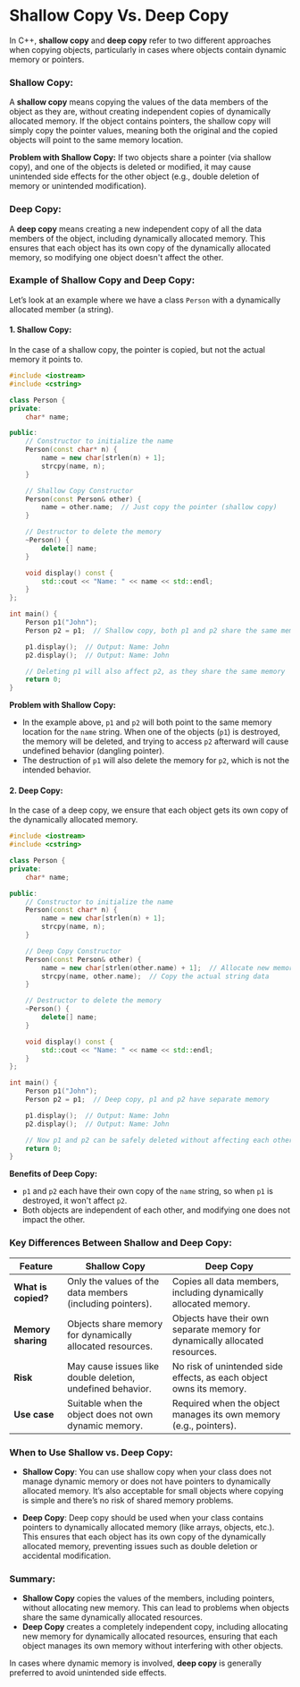 # Shallow Copy Vs. Deep Copy

In C++, **shallow copy** and **deep copy** refer to two different approaches when copying objects, particularly in cases where objects contain dynamic memory or pointers.

### **Shallow Copy:**
A **shallow copy** means copying the values of the data members of the object as they are, without creating independent copies of dynamically allocated memory. If the object contains pointers, the shallow copy will simply copy the pointer values, meaning both the original and the copied objects will point to the same memory location.

**Problem with Shallow Copy:** If two objects share a pointer (via shallow copy), and one of the objects is deleted or modified, it may cause unintended side effects for the other object (e.g., double deletion of memory or unintended modification).

### **Deep Copy:**
A **deep copy** means creating a new independent copy of all the data members of the object, including dynamically allocated memory. This ensures that each object has its own copy of the dynamically allocated memory, so modifying one object doesn't affect the other.

### Example of Shallow Copy and Deep Copy:

Let’s look at an example where we have a class `Person` with a dynamically allocated member (a string).

#### **1. Shallow Copy:**

In the case of a shallow copy, the pointer is copied, but not the actual memory it points to.

```cpp
#include <iostream>
#include <cstring>

class Person {
private:
    char* name;

public:
    // Constructor to initialize the name
    Person(const char* n) {
        name = new char[strlen(n) + 1];
        strcpy(name, n);
    }

    // Shallow Copy Constructor
    Person(const Person& other) {
        name = other.name;  // Just copy the pointer (shallow copy)
    }

    // Destructor to delete the memory
    ~Person() {
        delete[] name;
    }

    void display() const {
        std::cout << "Name: " << name << std::endl;
    }
};

int main() {
    Person p1("John");
    Person p2 = p1;  // Shallow copy, both p1 and p2 share the same memory

    p1.display();  // Output: Name: John
    p2.display();  // Output: Name: John

    // Deleting p1 will also affect p2, as they share the same memory
    return 0;
}
```

**Problem with Shallow Copy:**
- In the example above, `p1` and `p2` will both point to the same memory location for the `name` string. When one of the objects (`p1`) is destroyed, the memory will be deleted, and trying to access `p2` afterward will cause undefined behavior (dangling pointer).
- The destruction of `p1` will also delete the memory for `p2`, which is not the intended behavior.

#### **2. Deep Copy:**

In the case of a deep copy, we ensure that each object gets its own copy of the dynamically allocated memory.

```cpp
#include <iostream>
#include <cstring>

class Person {
private:
    char* name;

public:
    // Constructor to initialize the name
    Person(const char* n) {
        name = new char[strlen(n) + 1];
        strcpy(name, n);
    }

    // Deep Copy Constructor
    Person(const Person& other) {
        name = new char[strlen(other.name) + 1];  // Allocate new memory
        strcpy(name, other.name);  // Copy the actual string data
    }

    // Destructor to delete the memory
    ~Person() {
        delete[] name;
    }

    void display() const {
        std::cout << "Name: " << name << std::endl;
    }
};

int main() {
    Person p1("John");
    Person p2 = p1;  // Deep copy, p1 and p2 have separate memory

    p1.display();  // Output: Name: John
    p2.display();  // Output: Name: John

    // Now p1 and p2 can be safely deleted without affecting each other
    return 0;
}
```

**Benefits of Deep Copy:**
- `p1` and `p2` each have their own copy of the `name` string, so when `p1` is destroyed, it won't affect `p2`.
- Both objects are independent of each other, and modifying one does not impact the other.

### **Key Differences Between Shallow and Deep Copy:**

| **Feature**                | **Shallow Copy**                                              | **Deep Copy**                                                  |
|----------------------------|---------------------------------------------------------------|---------------------------------------------------------------|
| **What is copied?**         | Only the values of the data members (including pointers).     | Copies all data members, including dynamically allocated memory. |
| **Memory sharing**          | Objects share memory for dynamically allocated resources.    | Objects have their own separate memory for dynamically allocated resources. |
| **Risk**                    | May cause issues like double deletion, undefined behavior.   | No risk of unintended side effects, as each object owns its memory. |
| **Use case**                | Suitable when the object does not own dynamic memory.        | Required when the object manages its own memory (e.g., pointers). |

### **When to Use Shallow vs. Deep Copy:**
- **Shallow Copy**: You can use shallow copy when your class does not manage dynamic memory or does not have pointers to dynamically allocated memory. It’s also acceptable for small objects where copying is simple and there’s no risk of shared memory problems.
  
- **Deep Copy**: Deep copy should be used when your class contains pointers to dynamically allocated memory (like arrays, objects, etc.). This ensures that each object has its own copy of the dynamically allocated memory, preventing issues such as double deletion or accidental modification.

### **Summary:**
- **Shallow Copy** copies the values of the members, including pointers, without allocating new memory. This can lead to problems when objects share the same dynamically allocated resources.
- **Deep Copy** creates a completely independent copy, including allocating new memory for dynamically allocated resources, ensuring that each object manages its own memory without interfering with other objects.

In cases where dynamic memory is involved, **deep copy** is generally preferred to avoid unintended side effects.